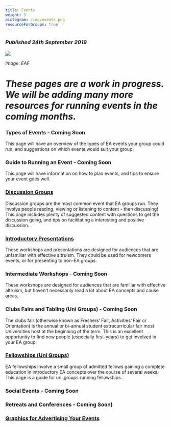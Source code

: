 ```yaml
---
title: Events
weight: 5
pictogram: /img/events.png
resourceForGroups: true
---
```

### _Published 24th September 2019_

<p class="large_image_wrapper">
<img src="/img/eventeaf.png" />
</p>

_Image: EAF_

# _These pages are a work in progress. We will be adding many more resources for running events in the coming months._

### Types of Events - Coming Soon
This page will have an overview of the types of EA events your group could run, and suggestions on which events would suit your group.

### Guide to Running an Event - Coming Soon
This page will have information on how to plan events, and tips to ensure your event goes well.

### [Discussion Groups](/events/discussions/)
Discussion groups are the most common event that EA groups run. They involve people reading, viewing or listening to content - then discussing! This page includes plenty of suggested content with questions to get the discussion going, and tips on facilitating a interesting and positive discussion.

### [Introductory Presentations](/events/intro/)
These workshops and presentations are designed for audiences that are unfamiliar with effective altruism. They could be used for newcomers events, or for presenting to non-EA groups.

### Intermediate Workshops - Coming Soon
These workshops are designed for audiences that are familiar with effective altruism, but haven’t necessarily read a lot about EA concepts and cause areas.


### Clubs Fairs and Tabling (Uni Groups) - Coming Soon
The clubs fair (otherwise known as Freshers’ Fair,  Activities’ Fair or Orientation) is the annual or bi-annual student extracurricular fair most Universities host at the beginning of the term. This is an excellent opportunity to find new people (especially first-years) to get involved in your EA group.


### [Fellowships (Uni Groups)](/events/fellowships)
EA fellowships involve a small group of admitted fellows gaining a complete education in introductory EA concepts over the course of several weeks. This page is a guide for uni groups running fellowships.


### Social Events - Coming Soon

### Retreats and Conferences - Coming Soon)

### [Graphics for Advertising Your Events](/graphics/)
